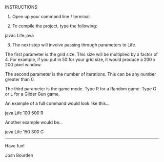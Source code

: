 INSTRUCTIONS:

1) Open up your command line / terminal.

2) To compile the project, type the following:

javac Life.java

3) The next step will involve passing through parameters to Life. 

The first parameter is the grid size. This size will be multiplied by a factor of 4. For example, if you put in 50 for your grid size, it would produce a 200 x 200 pixel window.

The second parameter is the number of iterations. This can be any number greater than 0.

The third parameter is the game mode. Type R for a Random game. Type G or L for a Glider Gun game.

An example of a full command would look like this...

java Life 100 500 R

Another example would be...

java Life 150 300 G

- - - - - - - - - - - - - - - - - - - - - - - - - - - - - - - - - - - - 

Have fun!

Josh Bourden



